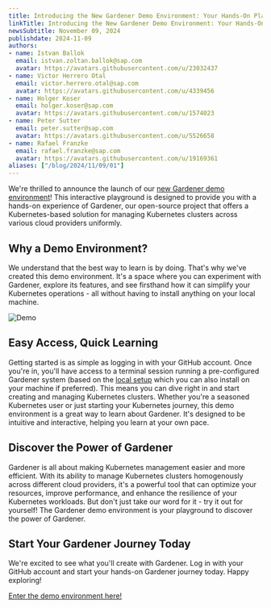 ```yaml
---
title: Introducing the New Gardener Demo Environment: Your Hands-On Playground for Kubernetes Management
linkTitle: Introducing the New Gardener Demo Environment: Your Hands-On Playground for Kubernetes Management
newsSubtitle: November 09, 2024
publishdate: 2024-11-09
authors:
- name: Istvan Ballok
  email: istvan.zoltan.ballok@sap.com
  avatar: https://avatars.githubusercontent.com/u/23032437
- name: Victor Herrero Otal
  email: victor.herrero.otal@sap.com
  avatar: https://avatars.githubusercontent.com/u/4339456
- name: Holger Koser
  email: holger.koser@sap.com
  avatar: https://avatars.githubusercontent.com/u/1574023
- name: Peter Sutter
  email: peter.sutter@sap.com
  avatar: https://avatars.githubusercontent.com/u/5526658
- name: Rafael Franzke
  email: rafael.franzke@sap.com
  avatar: https://avatars.githubusercontent.com/u/19169361
aliases: ["/blog/2024/11/09/01"]
---
```


We're thrilled to announce the launch of our [new Gardener demo environment](https://demo.gardener.cloud)!
This interactive playground is designed to provide you with a hands-on experience of Gardener, our open-source project that offers a Kubernetes-based solution for managing Kubernetes clusters across various cloud providers uniformly.

## Why a Demo Environment?

We understand that the best way to learn is by doing.
That's why we've created this demo environment.
It's a space where you can experiment with Gardener, explore its features, and see firsthand how it can simplify your Kubernetes operations - all without having to install anything on your local machine.

![Demo](https://demo.gardener.cloud/assets/screenshot-light-3TO--vgb.png)

## Easy Access, Quick Learning

Getting started is as simple as logging in with your GitHub account.
Once you're in, you'll have access to a terminal session running a pre-configured Gardener system (based on the [local setup](https://github.com/gardener/gardener/blob/master/docs/deployment/getting_started_locally.md) which you can also install on your machine if preferred).
This means you can dive right in and start creating and managing Kubernetes clusters.
Whether you're a seasoned Kubernetes user or just starting your Kubernetes journey, this demo environment is a great way to learn about Gardener. It's designed to be intuitive and interactive, helping you learn at your own pace.

## Discover the Power of Gardener

Gardener is all about making Kubernetes management easier and more efficient.
With its ability to manage Kubernetes clusters homogenously across different cloud providers, it's a powerful tool that can optimize your resources, improve performance, and enhance the resilience of your Kubernetes workloads.
But don't just take our word for it - try it out for yourself!
The Gardener demo environment is your playground to discover the power of Gardener.

## Start Your Gardener Journey Today

We're excited to see what you'll create with Gardener.
Log in with your GitHub account and start your hands-on Gardener journey today.
Happy exploring!

[Enter the demo environment here!](https://demo.gardener.cloud)
